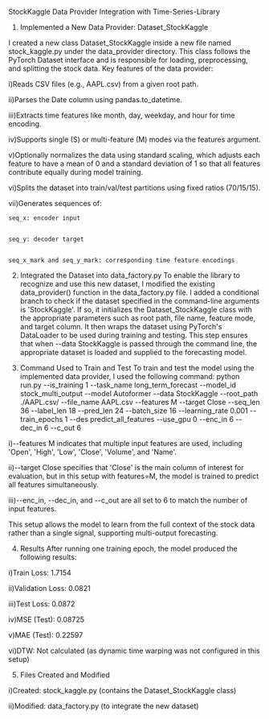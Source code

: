 StockKaggle Data Provider Integration with Time-Series-Library

1. Implemented a New Data Provider: Dataset_StockKaggle

I created a new class Dataset_StockKaggle inside a new file named stock_kaggle.py under the data_provider directory. This class follows the PyTorch Dataset interface and is responsible for loading, preprocessing, and splitting the stock data.
Key features of the data provider:

i)Reads CSV files (e.g., AAPL.csv) from a given root path.


ii)Parses the Date column using pandas.to_datetime.


iii)Extracts time features like month, day, weekday, and hour for time encoding.


iv)Supports single (S) or multi-feature (M) modes via the features argument.


v)Optionally normalizes the data using standard scaling, which adjusts each feature to have a mean of 0 and a standard deviation of 1 so that all features contribute equally during model training.


vi)Splits the dataset into train/val/test partitions using fixed ratios (70/15/15).


vii)Generates sequences of:


    seq_x: encoder input


    seq_y: decoder target


    seq_x_mark and seq_y_mark: corresponding time feature encodings


2. Integrated the Dataset into data_factory.py
To enable the library to recognize and use this new dataset, I modified the existing data_provider() function in the data_factory.py file. I added a conditional branch to check if the dataset specified in the command-line arguments is 'StockKaggle'. If so, it initializes the Dataset_StockKaggle class with the appropriate parameters such as root path, file name, feature mode, and target column. It then wraps the dataset using PyTorch's DataLoader to be used during training and testing.
This step ensures that when --data StockKaggle is passed through the command line, the appropriate dataset is loaded and supplied to the forecasting model.


3. Command Used to Train and Test
To train and test the model using the implemented data provider, I used the following command:
python run.py --is_training 1 --task_name long_term_forecast --model_id stock_multi_output --model Autoformer --data StockKaggle --root_path ./AAPL.csv/ --file_name AAPL.csv --features M --target Close --seq_len 36 --label_len 18 --pred_len 24 --batch_size 16 --learning_rate 0.001 --train_epochs 1 --des predict_all_features --use_gpu 0 --enc_in 6 --dec_in 6 --c_out 6

i)--features M indicates that multiple input features are used, including 'Open', 'High', 'Low', 'Close', 'Volume', and 'Name'.


ii)--target Close specifies that 'Close' is the main column of interest for evaluation, but in this setup with features=M, the model is trained to predict all features simultaneously.


iii)--enc_in, --dec_in, and --c_out are all set to 6 to match the number of input features.


This setup allows the model to learn from the full context of the stock data rather than a single signal, supporting multi-output forecasting.


4. Results
After running one training epoch, the model produced the following results:

i)Train Loss: 1.7154


ii)Validation Loss: 0.0821


iii)Test Loss: 0.0872


iv)MSE (Test): 0.08725


v)MAE (Test): 0.22597


vi)DTW: Not calculated (as dynamic time warping was not configured in this setup)

5. Files Created and Modified

i)Created: stock_kaggle.py (contains the Dataset_StockKaggle class)


ii)Modified: data_factory.py (to integrate the new dataset)
